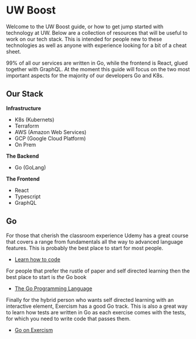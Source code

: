 # UW Boost
Welcome to the UW Boost guide, or how to get jump started with technology at UW. Below are a collection of resources that will be useful to work on our tech stack.  This is intended for people new to these technologies as well as anyone with experience looking for a bit of a cheat sheet.

99% of all our services are written in Go, while the frontend is React, glued together with GraphQL.  At the moment this guide will focus on the two most important aspects for the majority of our developers Go and K8s.

## Our Stack
**Infrastructure**
- K8s (Kubernets)
- Terraform
- AWS (Amazon Web Services)
- GCP (Google Cloud Platform)
- On Prem

**The Backend**
 - Go (GoLang)

**The Frontend**
- React
- Typescript
- GraphQL

## Go
For those that cherish the classroom experience Udemy has a great course that covers a range from fundamentals all the way to advanced language features. This is probably the best place to start for most people.  
- [Learn how to code](https://www.udemy.com/course/learn-how-to-code/)

For people that prefer the rustle of paper and self directed learning then the best place to start is *the* Go book
- [The Go Programming Language](http://www.gopl.io/)

Finally for the hybrid person who wants self directed learning with an  interactive element, Exercism has a good Go track.  This is also a great way to learn how tests are written in Go as each exercise comes with the tests, for which you need to write code that passes them.
- [Go on Exercism](https://exercism.org/tracks/go)


